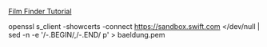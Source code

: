 [Film Finder Tutorial](https://www.codecademy.com/paths/back-end-engineer-career-path/tracks/becp-22-async-javascript-and-http-requests/modules/wdcp-22-learn-javascript-syntax-requests/projects/js-film-finder)


openssl s_client -showcerts -connect https://sandbox.swift.com  </dev/null | sed -n -e '/-.BEGIN/,/-.END/ p' > baeldung.pem